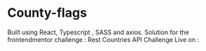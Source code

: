 # County-flags

Built using React, Typescript , SASS and axios.
Solution for the frontendmentor challenge : Rest Countries API Challenge
Live on : 

